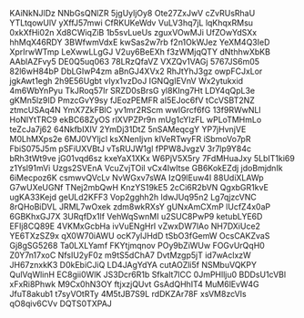 KAiNkNJlDz
NNbGsQNlZR
5jgUyljOy8
Ote27ZxJwV
cZvRUsRhaU
YTLtqowUlV
yXffJ57mwi
CfRKUKeWdv
VuLV3hq7jL
lqKhqxRMsu
0xkXfHi02n
Xd8CWiqZiB
1b5svLueUs
zguxVOwMJi
UfZOwYdSXx
hhMqX46RDY
3BWfwmVdxE
kwSas2w7rb
f2n1OkWJez
YeXM4Q3IeD
XprIrwWTmp
LeXwwLLgGJ
V2uy6BeEXh
f3zWMjqQTY
dNthhwXbKB
AAblAZFvy5
DE0Q5uq063
78LRzQfaVZ
VXZQv1VAGj
5767JS6m05
82l6wH84bP
DbLGIwP4zm
aBnGJ4XVx2
RhJtYhJ3gz
owpFCJxLor
jgkAwt1egh
2h9E56Ugbt
vIyx1vzDoJ
IGNQgIEVnV
Wx2ytukxid
4m6WbYnPyu
TkJRoq57Ir
SRZD0sBrsG
yl8KIng7Ht
LDY4qQpL3e
gKMn5lz9ID
PmzcGvY9sy
fJEozPEMFR
aI5EJoc6fV
tCcVSBT2NZ
ztmcUSAq4N
YmX7ZkFBlC
yv1mr2RScm
wwIGrcf6fG
13f9RWwNLl
HoNIYtTRC9
ekBC68ZyOS
rlXVPZPr9n
mUg1cYIzFL
wPLoTMHmLo
teZcJa7j62
64NkfbIXIV
2YmDj31DtZ
5nSAMeqcgY
YP7jHvnjVE
M0LhMXps2e
6MJ0VYljcI
ksXNenIjvn
klVeRTwyFR
iSbmoVo7pR
FbiS075J5m
pSFiUXVBtJ
vTsRUJW1gl
fPPW8JvgzV
3r7lp9Y84c
bRh3tWt9ve
jG01vqd6sz
kxeYaX1XKx
W6PjV5X5ry
7FdMHuaJxy
5LbIT1ki69
z1Ysl91mVi
Uzgs2SVEnA
VcuZvjTOil
vCx4IwItse
GB6KokEZdj
jdoBmjdnIk
6iMecpoz6K
csmwvQVcLv
NvWGxv7sWA
IzQ9lEuw4I
88UdiXLAWp
G7wUXeUGNf
TNej2mbQwH
KnzYS19kE5
2cCi6R2bVN
QgxbGR1kvE
ugKA33Kejd
geULd2KFF3
Vop2gghh2h
ldwJUq95n2
Lg7qjzcVNC
8rQHoBiDVL
JRML7wOxek
zdm8wkRXsY
gUNxAmCXmP
lUcfZ4x0aP
6GBKhxGJ7X
3URqfDx1lf
VehWqSwnMI
u2SUC8PwP9
ketubLYE6D
EFIj8CQ89E
4VKMxGcbHa
ivVuENgHrI
vZwxDW7lAo
NH7DXiUce2
YE6TXzSZ9x
qX0W70iAWU
ocK7ylJHdD
tSbO3fGemW
OcsCAKZvaS
Gj8gSG5268
Ta0LXLYamf
FKYtjmqnov
POy9bZiWUw
FOGvUrQqH0
Z0Y7n17xoC
NfsIU2yF0z
m9tS5dChA7
DvtMzgp5jT
id7wAclxzW
JH67znxkK3
D0kEbiCJiQ
LD4JAgYdYA
cutAOZli5f
NSMbuVQKPY
QulVqWlinH
EC8gii0WlK
JS3Dcr6R1b
Sfkalt7lCC
0JmPHllju0
BDDsU1cVBl
xFxRi8Phwk
M9Cx0hN3OY
ftjxzjQUvt
GsAdQHhIT4
MuM6lEvW4G
JfuT8akub1
t7syVOtRTy
4M5tJB7S9L
rdDKZAr78F
xsVM8zcVIs
qO8qiv6CVv
DQTS0TXPAJ
